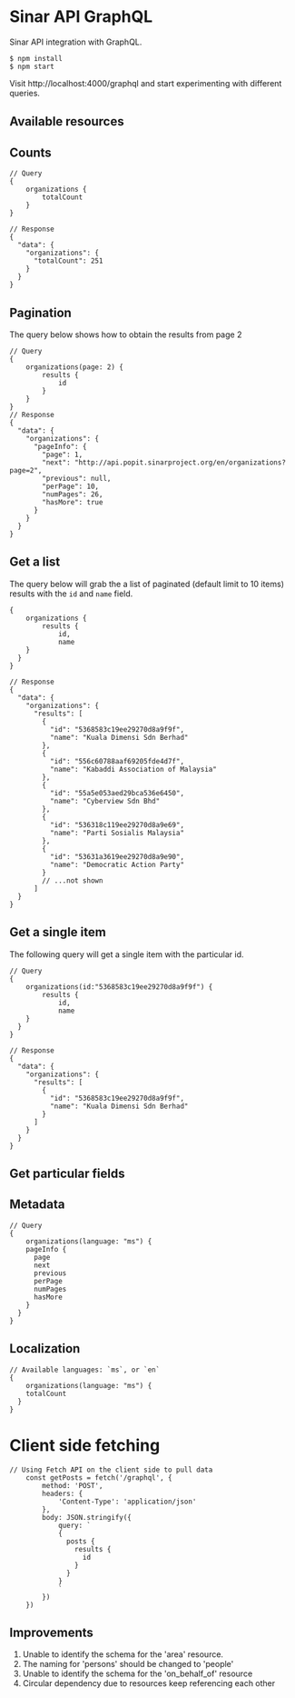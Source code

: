 
# Sinar API GraphQL

Sinar API integration with GraphQL.

```
$ npm install
$ npm start
```
 Visit http://localhost:4000/graphql and start experimenting with different queries.

## Available resources

## Counts

```
// Query
{
    organizations {
        totalCount
    }
}

// Response
{
  "data": {
    "organizations": {
      "totalCount": 251
    }
  }
}
```

## Pagination

The query below shows how to obtain the results from page 2
```
// Query
{
    organizations(page: 2) {
        results {
            id
        }
    }
}
// Response
{
  "data": {
    "organizations": {
      "pageInfo": {
        "page": 1,
        "next": "http://api.popit.sinarproject.org/en/organizations?page=2",
        "previous": null,
        "perPage": 10,
        "numPages": 26,
        "hasMore": true
      }
    }
  }
}

```

## Get a list

The query below will grab the a list of paginated (default limit to 10 items)
results with the `id` and `name` field.

```
{
    organizations {
        results {
            id,
            name
    }
  }
}

// Response
{
  "data": {
    "organizations": {
      "results": [
        {
          "id": "5368583c19ee29270d8a9f9f",
          "name": "Kuala Dimensi Sdn Berhad"
        },
        {
          "id": "556c60788aaf69205fde4d7f",
          "name": "Kabaddi Association of Malaysia"
        },
        {
          "id": "55a5e053aed29bca536e6450",
          "name": "Cyberview Sdn Bhd"
        },
        {
          "id": "536318c119ee29270d8a9e69",
          "name": "Parti Sosialis Malaysia"
        },
        {
          "id": "53631a3619ee29270d8a9e90",
          "name": "Democratic Action Party"
        }
        // ...not shown
      ]
  }
}

```

## Get a single item

The following query will get a single item with the particular id.
```
// Query
{
    organizations(id:"5368583c19ee29270d8a9f9f") {
        results {
            id,
            name
    }
  }
}

// Response
{
  "data": {
    "organizations": {
      "results": [
        {
          "id": "5368583c19ee29270d8a9f9f",
          "name": "Kuala Dimensi Sdn Berhad"
        }
      ]
    }
  }
}
```



## Get particular fields

## Metadata
```
// Query
{
    organizations(language: "ms") {
    pageInfo {
      page
      next
      previous
      perPage
      numPages
      hasMore
    }
  }
}

```

## Localization

```
// Available languages: `ms`, or `en`
{
    organizations(language: "ms") {
    totalCount
  }
}

```


# Client side fetching
```
// Using Fetch API on the client side to pull data
    const getPosts = fetch('/graphql', {
        method: 'POST',
        headers: {
            'Content-Type': 'application/json'
        },
        body: JSON.stringify({
            query: `
            {
              posts {
                results {
                  id
                }
              }
            }
            `           
        })
    })
```

## Improvements

1. Unable to identify the schema for the 'area' resource.
2. The naming for 'persons' should be changed to 'people'
3. Unable to identify the schema for the 'on_behalf_of' resource
4. Circular dependency due to resources keep referencing each other


